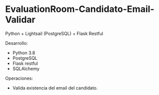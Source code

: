 # EvaluationRoom-Candidato-Email-Validar
 Python + Lightsail (PostgreSQL) + Flask Restful

Desarrollo:
- Python 3.8
- PostgreSQL
- Flask restful
- SQLAlchemy

Operaciones:
- Valida existencia del email del candidato.

